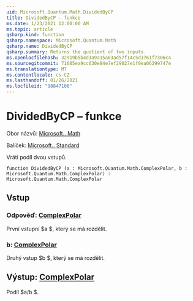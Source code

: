 ```yaml
---
uid: Microsoft.Quantum.Math.DividedByCP
title: DividedByCP – funkce
ms.date: 1/23/2021 12:00:00 AM
ms.topic: article
qsharp.kind: function
qsharp.namespace: Microsoft.Quantum.Math
qsharp.name: DividedByCP
qsharp.summary: Returns the quotient of two inputs.
ms.openlocfilehash: 32919b5b4d3a9a15a63ad57f14c5d3761f7306c4
ms.sourcegitcommit: 71605ea9cc630e84e7ef29027e1f0ea06299747e
ms.translationtype: MT
ms.contentlocale: cs-CZ
ms.lasthandoff: 01/26/2021
ms.locfileid: "98847108"
---
```

# <a name="dividedbycp-function"></a>DividedByCP – funkce

Obor názvů: [Microsoft.. Math](xref:Microsoft.Quantum.Math)

Balíček: [Microsoft.. Standard](https://nuget.org/packages/Microsoft.Quantum.Standard)


Vrátí podíl dvou vstupů.

```qsharp
function DividedByCP (a : Microsoft.Quantum.Math.ComplexPolar, b : Microsoft.Quantum.Math.ComplexPolar) : Microsoft.Quantum.Math.ComplexPolar
```


## <a name="input"></a>Vstup

### <a name="a--complexpolar"></a>Odpověď: [ComplexPolar](xref:Microsoft.Quantum.Math.ComplexPolar)

První vstupní $a $, který se má rozdělit.


### <a name="b--complexpolar"></a>b: [ComplexPolar](xref:Microsoft.Quantum.Math.ComplexPolar)

Druhý vstup $b $, který se má rozdělit.



## <a name="output--complexpolar"></a>Výstup: [ComplexPolar](xref:Microsoft.Quantum.Math.ComplexPolar)

Podíl $a/b $.